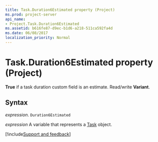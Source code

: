 ```yaml
---
title: Task.Duration6Estimated property (Project)
ms.prod: project-server
api_name:
- Project.Task.Duration6Estimated
ms.assetid: b616fe87-d9ec-b1d6-a218-511ca592fa4d
ms.date: 06/08/2017
localization_priority: Normal
---
```



# Task.Duration6Estimated property (Project)

 **True** if a task duration custom field is an estimate. Read/write **Variant**.


## Syntax

_expression_. `Duration6Estimated`

_expression_ A variable that represents a [Task](./Project.Task.md) object.

[!include[Support and feedback](~/includes/feedback-boilerplate.md)]